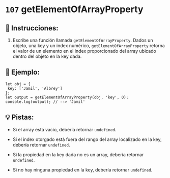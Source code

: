 # `107` getElementOfArrayProperty

## 📝 Instrucciones:

1. Escribe una función llamada `getElementOfArrayProperty`. Dados un objeto, una key y un index numérico, `getElementOfArrayProperty` retorna el valor de un elemento en el index proporcionado del array ubicado dentro del objeto en la key dada.

## 📎 Ejemplo:

```Js
let obj = {
 key: ['Jamil', 'Albrey']
};
let output = getElementOfArrayProperty(obj, 'key', 0); 
console.log(output); // --> 'Jamil'
```

## 💡 Pistas:

+ Si el array está vacío, debería retornar `undefined`.

+ Si el index otorgado está fuera del rango del array localizado en la key, debería retornar `undefined`.

+ Si la propiedad en la key dada no es un array, debería retornar `undefined`.

+ Si no hay ninguna propiedad en la key, debería retornar `undefined`.
